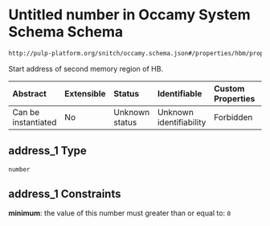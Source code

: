 # Untitled number in Occamy System Schema Schema

```txt
http://pulp-platform.org/snitch/occamy.schema.json#/properties/hbm/properties/address_1
```

Start address of second memory region of HB.

| Abstract            | Extensible | Status         | Identifiable            | Custom Properties | Additional Properties | Access Restrictions | Defined In                                                       |
| :------------------ | :--------- | :------------- | :---------------------- | :---------------- | :-------------------- | :------------------ | :--------------------------------------------------------------- |
| Can be instantiated | No         | Unknown status | Unknown identifiability | Forbidden         | Allowed               | none                | [occamy.schema.json*](occamy.schema.json "open original schema") |

## address\_1 Type

`number`

## address\_1 Constraints

**minimum**: the value of this number must greater than or equal to: `0`
